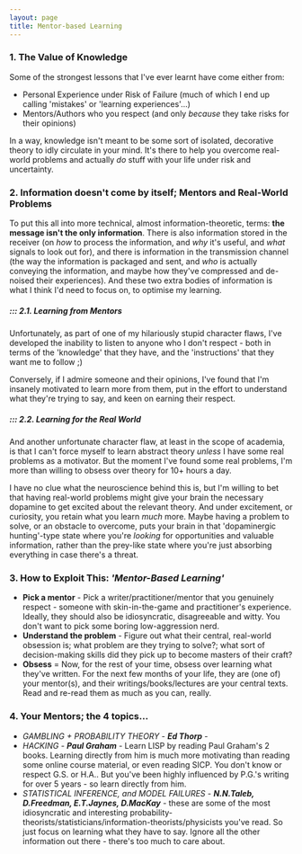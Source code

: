 ```yaml
---
layout: page
title: Mentor-based Learning
---
```


### 1. The Value of Knowledge
Some of the strongest lessons that I've ever learnt have come either from:
  * Personal Experience under Risk of Failure (much of which I end up calling 'mistakes' or 'learning experiences'...)
  * Mentors/Authors who you respect (and only *because* they take risks for their opinions)
  
In a way, knowledge isn't meant to be some sort of isolated, decorative theory to idly circulate in your mind. It's there to help you overcome real-world problems and actually *do* stuff with your life under risk and uncertainty. 


### 2. Information doesn't come by itself; Mentors and Real-World Problems
To put this all into more technical, almost information-theoretic, terms: **the message isn't the only information**. There is also information stored in the receiver (on *how* to process the information, and *why* it's useful, and *what* signals to look out for), and there is information in the transmission channel (the way the information is packaged and sent, and *who* is actually conveying the information, and maybe how they've compressed and de-noised their experiences). And these two extra bodies of information is what I think I'd need to focus on, to optimise my learning.

##### ::: 2.1. Learning from Mentors
Unfortunately, as part of one of my hilariously stupid character flaws, I've developed the inability to listen to anyone who I don't respect - both in terms of the 'knowledge' that they have, and the 'instructions' that they want me to follow ;)

Conversely, if I admire someone and their opinions, I've found that I'm insanely motivated to learn more from them, put in the effort to understand what they're trying to say, and keen on earning their respect.

##### ::: 2.2. Learning for the Real World
And another unfortunate character flaw, at least in the scope of academia, is that I can't force myself to learn abstract theory *unless* I have some real problems as a motivator. But the moment I've found some real problems, I'm more than willing to obsess over theory for 10+ hours a day. 

I have no clue what the neuroscience behind this is, but I'm willing to bet that having real-world problems might give your brain the necessary dopamine to get excited about the relevant theory. And under excitement, or curiosity, you retain what you learn *much* more. Maybe having a problem to solve, or an obstacle to overcome, puts your brain in that 'dopaminergic hunting'-type state where you're *looking* for opportunities and valuable information, rather than the prey-like state where you're just absorbing everything in case there's a threat.


### 3. How to Exploit This: *'Mentor-Based Learning'*
* **Pick a mentor** - Pick a writer/practitioner/mentor that you genuinely respect - someone with skin-in-the-game and practitioner's experience. Ideally, they should also be idiosyncratic, disagreeable and witty. You don't want to pick some boring low-aggression nerd.
* **Understand the problem** - Figure out what their central, real-world obsession is; what problem are they trying to solve?; what sort of decision-making skills did they pick up to become masters of their craft?
* **Obsess** = Now, for the rest of your time, obsess over learning what they've written. For the next few months of your life, they are (one of) your mentor(s), and their writings/books/lectures are your central texts. Read and re-read them as much as you can, really. 



### 4. Your Mentors; the 4 topics... 
* *GAMBLING + PROBABILITY THEORY* - ***Ed Thorp*** - 
* *HACKING* - ***Paul Graham*** - Learn LISP by reading Paul Graham's 2 books. Learning directly from him is much more motivating than reading some online course material, or even reading SICP. You don't know or respect G.S. or H.A.. But you've been highly influenced by P.G.'s writing for over 5 years - so learn directly from him.
* *STATISTICAL INFERENCE, and MODEL FAILURES* - ***N.N.Taleb, D.Freedman, E.T.Jaynes, D.MacKay*** - these are some of the most idiosyncratic and interesting probability-theorists/statisticians/information-theorists/physicists you've read. So just focus on learning what they have to say. Ignore all the other information out there - there's too much to care about.  
